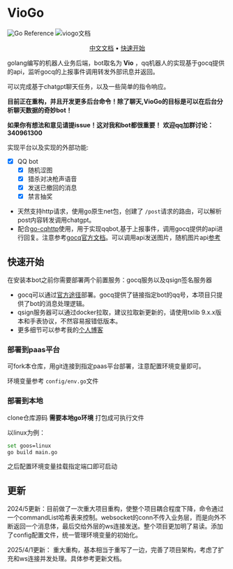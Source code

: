 # VioGo

![Go Reference](https://pkg.go.dev/badge/github.com/go-telegram-bot-api/telegram-bot-api/v5.svg)
![viogo文档](https://img.shields.io/badge/version-1.0-violet)

<p align="center"><a href="https://viogami.github.io/VioGo/">中文文档</a> • <a href="#快速开始">快速开始</a> </p>

golang编写的机器人业务后端，bot取名为 **Vio** ，qq机器人的实现基于gocq提供的api，监听gocq的上报事件调用转发外部讯息并返回。

可以完成基于chatgpt聊天任务，以及一些简单的指令响应。

**目前正在重构，并且开发更多后台命令！除了聊天,VioGo的目标是可以在后台分析聊天数据的奇妙bot！**

**如果你有想法和意见请提issue！这对我和bot都很重要！**
**欢迎qq加群讨论：340961300**

实现平台以及实现的外部功能:

- [X] QQ bot
  - [X] 随机涩图
  - [X] 猎杀对决枪声语音
  - [X] 发送已撤回的消息
  - [X] 禁言抽奖

- 天然支持http请求，使用go原生net包，创建了 `/post`请求的路由，可以解析post内容转发调用chatgpt。
- 配合[go-cqhttp](https://github.com/Mrs4s/go-cqhttp)使用，用于实现qqbot,基于上报事件，调用gocq提供的api进行回复。注意参考[gocq官方文档](https://docs.go-cqhttp.org/reference/#websocket)。可以调用api发送图片，随机图片api[参考](https://api.lolicon.app/setu/v2)

## 快速开始

在安装本bot之前你需要部署两个前置服务：gocq服务以及qsign签名服务器

- gocq可以通过[官方途径](https://github.com/Mrs4s/go-cqhttp)部署。gocq提供了链接指定bot的qq号，本项目只提供了bot的消息处理逻辑。
- qsign服务器可以通过docker拉取，建议拉取新更新的，请使用txlib 9.x.x版本和手表协议，不然容易报错低版本。
- 更多细节可以参考我的[个人博客](http://viogami.tech/index.php/blog/144/)

### 部署到paas平台

可fork本仓库，用git连接到指定paas平台部署，注意配置环境变量即可。

环境变量参考 `config/env.go`文件

### 部署到本地

clone仓库源码
**需要本地go环境**
打包成可执行文件

以linux为例：

```bash
set goos=linux
go build main.go
```

之后配置环境变量挂载指定端口即可启动

## 更新

2024/5更新：目前做了一次重大项目重构，使整个项目耦合程度下降，命令通过一个commandList哈希表来控制。websocket的conn不传入业务层，而是向外不断返回一个消息体，最后交给外层的ws连接发送。整个项目更加明了易读。添加了config配置文件，统一管理环境变量的初始化。

2025/4/1更新： 重大重构，基本相当于重写了一边，完善了项目架构，考虑了扩充和ws连接并发处理。具体参考更新文档。
